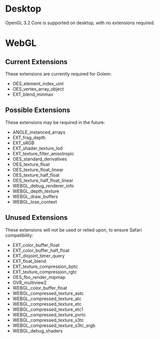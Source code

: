 # Desktop

OpenGL 3.2 Core is supported on desktop, with no extensions required.

# WebGL

## Current Extensions

These extensions are currently required for Golem:

- OES_element_index_uint
- OES_vertex_array_object
- EXT_blend_minmax

## Possible Extensions

These extensions may be required in the future:

- ANGLE_instanced_arrays
- EXT_frag_depth
- EXT_sRGB
- EXT_shader_texture_lod
- EXT_texture_filter_anisotropic
- OES_standard_derivatives
- OES_texture_float
- OES_texture_float_linear
- OES_texture_half_float
- OES_texture_half_float_linear
- WEBGL_debug_renderer_info
- WEBGL_depth_texture
- WEBGL_draw_buffers
- WEBGL_lose_context

## Unused Extensions

These extensions will not be used or relied upon, to ensure Safari compatibility:

- EXT_color_buffer_float
- EXT_color_buffer_half_float
- EXT_disjoint_timer_query
- EXT_float_blend
- EXT_texture_compression_bptc
- EXT_texture_compression_rgtc
- OES_fbo_render_mipmap
- OVR_multiview2
- WEBGL_color_buffer_float
- WEBGL_compressed_texture_astc
- WEBGL_compressed_texture_atc
- WEBGL_compressed_texture_etc
- WEBGL_compressed_texture_etc1
- WEBGL_compressed_texture_pvrtc
- WEBGL_compressed_texture_s3tc
- WEBGL_compressed_texture_s3tc_srgb
- WEBGL_debug_shaders

